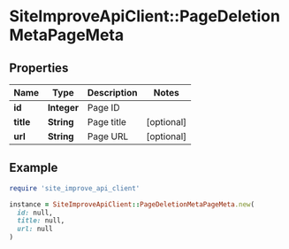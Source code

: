# SiteImproveApiClient::PageDeletionMetaPageMeta

## Properties

| Name | Type | Description | Notes |
| ---- | ---- | ----------- | ----- |
| **id** | **Integer** | Page ID |  |
| **title** | **String** | Page title | [optional] |
| **url** | **String** | Page URL | [optional] |

## Example

```ruby
require 'site_improve_api_client'

instance = SiteImproveApiClient::PageDeletionMetaPageMeta.new(
  id: null,
  title: null,
  url: null
)
```

